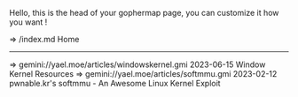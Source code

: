 Hello, this is the head of your gophermap page, you can
customize it how you want !

=>   /index.md Home

------------------------------------------------------------------
=> gemini://yael.moe/articles/windowskernel.gmi 2023-06-15 Window Kernel Resources
=> gemini://yael.moe/articles/softmmu.gmi 2023-02-12 pwnable.kr's softmmu - An Awesome Linux Kernel Exploit
